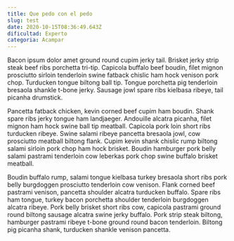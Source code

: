 ```yaml
---
title: Que pedo con el pedo
slug: test
date: 2020-10-15T08:36:49.643Z
dificultad: Experto
categoria: Acampar
---
```

Bacon ipsum dolor amet ground round cupim jerky tail. Brisket jerky strip steak beef ribs porchetta tri-tip. Capicola buffalo beef boudin, filet mignon prosciutto sirloin tenderloin swine fatback chislic ham hock venison pork chop. Turducken tongue biltong ball tip. Tongue porchetta pig tenderloin bresaola shankle t-bone jerky. Sausage jowl spare ribs kielbasa ribeye, tail picanha drumstick.

Pancetta fatback chicken, kevin corned beef cupim ham boudin. Shank spare ribs jerky tongue ham landjaeger. Andouille alcatra picanha, filet mignon ham hock swine ball tip meatball. Capicola pork loin short ribs turducken ribeye. Swine salami ribeye pancetta bresaola jowl, cow prosciutto meatball biltong flank. Cupim kevin shank chislic rump biltong salami sirloin pork chop ham hock brisket. Boudin hamburger pork belly salami pastrami tenderloin cow leberkas pork chop swine buffalo brisket meatball.

Boudin buffalo rump, salami tongue kielbasa turkey bresaola short ribs pork belly burgdoggen prosciutto tenderloin cow venison. Flank corned beef pastrami venison, pancetta shoulder alcatra turducken buffalo. Spare ribs ham tongue, turkey bacon porchetta shoulder tenderloin burgdoggen alcatra ribeye. Pork belly brisket short ribs cow, capicola pastrami ground round biltong sausage alcatra swine jerky buffalo. Pork strip steak biltong, hamburger pastrami ribeye t-bone ground round bacon tenderloin. Biltong pig picanha shank, turducken shankle venison pancetta.